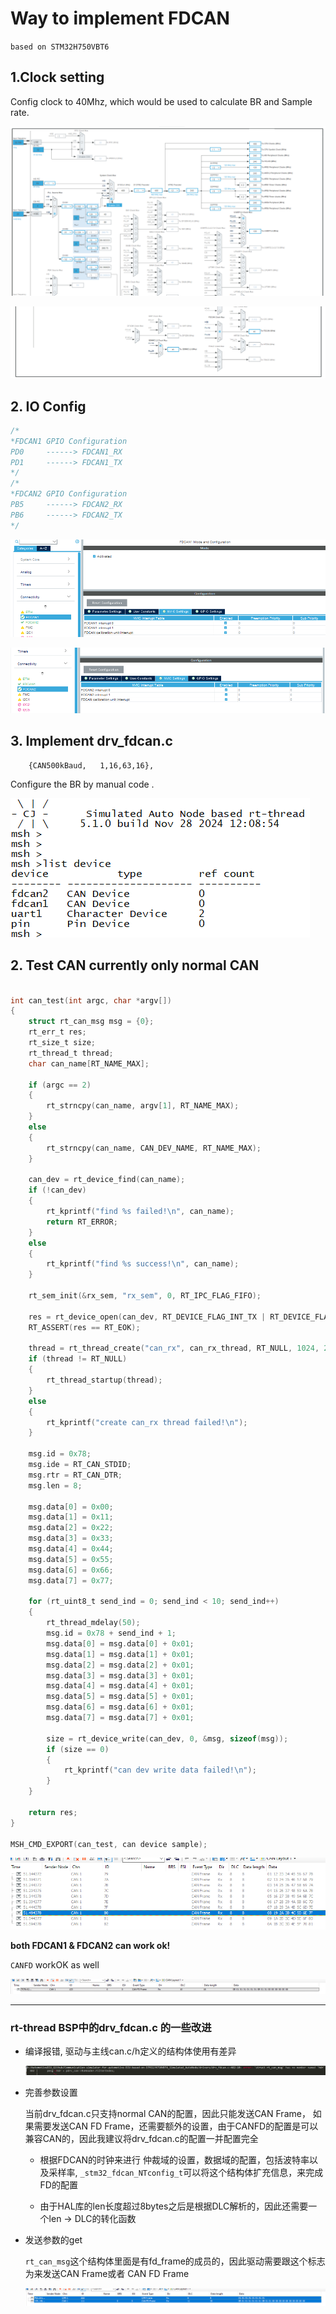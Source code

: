 # Way to implement FDCAN

`based on STM32H750VBT6`

## 1.Clock setting

Config clock to 40Mhz, which would be used to calculate BR and Sample rate.

![image-20241128124438033](./${pics}/image-20241128124438033.png) 

![image-20241128124445447](./${pics}/image-20241128124445447.png) 

## 2. IO Config

```c
/*
*FDCAN1 GPIO Configuration
PD0     ------> FDCAN1_RX
PD1     ------> FDCAN1_TX
*/
/*
*FDCAN2 GPIO Configuration
PB5     ------> FDCAN2_RX
PB6     ------> FDCAN2_TX
*/
```



![image-20241128124601245](./${pics}/image-20241128124601245.png) 

![image-20241128124702964](./${pics}/image-20241128124702964.png) 

## 3. Implement drv_fdcan.c

```
	{CAN500kBaud,   1,16,63,16},
```

Configure the BR by manual code .

![image-20241128125253106](./${pics}/image-20241128125253106.png) 

## 2. Test CAN currently only normal CAN

```c

int can_test(int argc, char *argv[])
{
    struct rt_can_msg msg = {0};
    rt_err_t res;
    rt_size_t size;
    rt_thread_t thread;
    char can_name[RT_NAME_MAX];

    if (argc == 2)
    {
        rt_strncpy(can_name, argv[1], RT_NAME_MAX);
    }
    else
    {
        rt_strncpy(can_name, CAN_DEV_NAME, RT_NAME_MAX);
    }

    can_dev = rt_device_find(can_name);
    if (!can_dev)
    {
        rt_kprintf("find %s failed!\n", can_name);
        return RT_ERROR;
    }
    else
    {
        rt_kprintf("find %s success!\n", can_name);
    }

    rt_sem_init(&rx_sem, "rx_sem", 0, RT_IPC_FLAG_FIFO);

    res = rt_device_open(can_dev, RT_DEVICE_FLAG_INT_TX | RT_DEVICE_FLAG_INT_RX);
    RT_ASSERT(res == RT_EOK);

    thread = rt_thread_create("can_rx", can_rx_thread, RT_NULL, 1024, 25, 10);
    if (thread != RT_NULL)
    {
        rt_thread_startup(thread);
    }
    else
    {
        rt_kprintf("create can_rx thread failed!\n");
    }

    msg.id = 0x78;
    msg.ide = RT_CAN_STDID;
    msg.rtr = RT_CAN_DTR;
    msg.len = 8;

    msg.data[0] = 0x00;
    msg.data[1] = 0x11;
    msg.data[2] = 0x22;
    msg.data[3] = 0x33;
    msg.data[4] = 0x44;
    msg.data[5] = 0x55;
    msg.data[6] = 0x66;
    msg.data[7] = 0x77;

    for (rt_uint8_t send_ind = 0; send_ind < 10; send_ind++)
    {
        rt_thread_mdelay(50);
        msg.id = 0x78 + send_ind + 1;
        msg.data[0] = msg.data[0] + 0x01;
        msg.data[1] = msg.data[1] + 0x01;
        msg.data[2] = msg.data[2] + 0x01;
        msg.data[3] = msg.data[3] + 0x01;
        msg.data[4] = msg.data[4] + 0x01;
        msg.data[5] = msg.data[5] + 0x01;
        msg.data[6] = msg.data[6] + 0x01;
        msg.data[7] = msg.data[7] + 0x01;

        size = rt_device_write(can_dev, 0, &msg, sizeof(msg));
        if (size == 0)
        {
            rt_kprintf("can dev write data failed!\n");
        }
    }

    return res;
}

MSH_CMD_EXPORT(can_test, can device sample);
```

![image-20241128125716372](./${pics}/image-20241128125716372.png) 

**both FDCAN1 & FDCAN2 can work ok!**

`CANFD` workOK as well

![image-20241128150251233](./${pics}/image-20241128150251233.png) 







---

### rt-thread BSP中的drv_fdcan.c 的一些改进

- 编译报错, 驱动与主线can.c/h定义的结构体使用有差异

    ![image-20241128153808429](./${pics}/image-20241128153808429.png)

- 完善参数设置

    当前drv_fdcan.c只支持normal CAN的配置，因此只能发送CAN Frame， 如果需要发送CAN FD Frame，还需要额外的设置，由于CANFD的配置是可以兼容CAN的，因此我建议将drv_fdcan.c的配置一并配置完全 

    - 根据FDCAN的时钟来进行 仲裁域的设置，数据域的配置，包括波特率以及采样率, `_stm32_fdcan_NTconfig_t`可以将这个结构体扩充信息，来完成FD的配置

    - 由于HAL库的len长度超过8bytes之后是根据DLC解析的，因此还需要一个len -> DLC的转化函数

- 发送参数的get

    `rt_can_msg`这个结构体里面是有fd_frame的成员的，因此驱动需要跟这个标志为来发送CAN Frame或者 CAN FD Frame

    

    ![image-20241128161014013](./${pics}/image-20241128161014013.png) 

    
